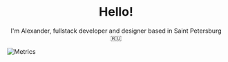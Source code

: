 <h1 align="center">Hello!</h1>

<p align="center">I'm Alexander, fullstack developer and designer based in Saint Petersburg 🇷🇺</p>

![Metrics](https://metrics.lecoq.io/sashafromlibertalia?template=classic&isocalendar=1&achievements=1&languages=1&lines=1&introduction=1&isocalendar.duration=half-year&languages.ignored=html%2Ccss%2Cscss%2Ccpp%2Ccplusplus%2Cc%2B%2B%2Ccmake%2Cc&languages.limit=5&languages.threshold=0%25&languages.colors=github&languages.sections=most-used&languages.indepth=false&languages.analysis.timeout=15&languages.categories=markup%2C%20programming&languages.recent.categories=markup%2C%20programming&languages.recent.load=300&languages.recent.days=14&achievements.threshold=C&achievements.secrets=true&achievements.display=compact&introduction.title=true&config.timezone=Europe%2FMoscow)

